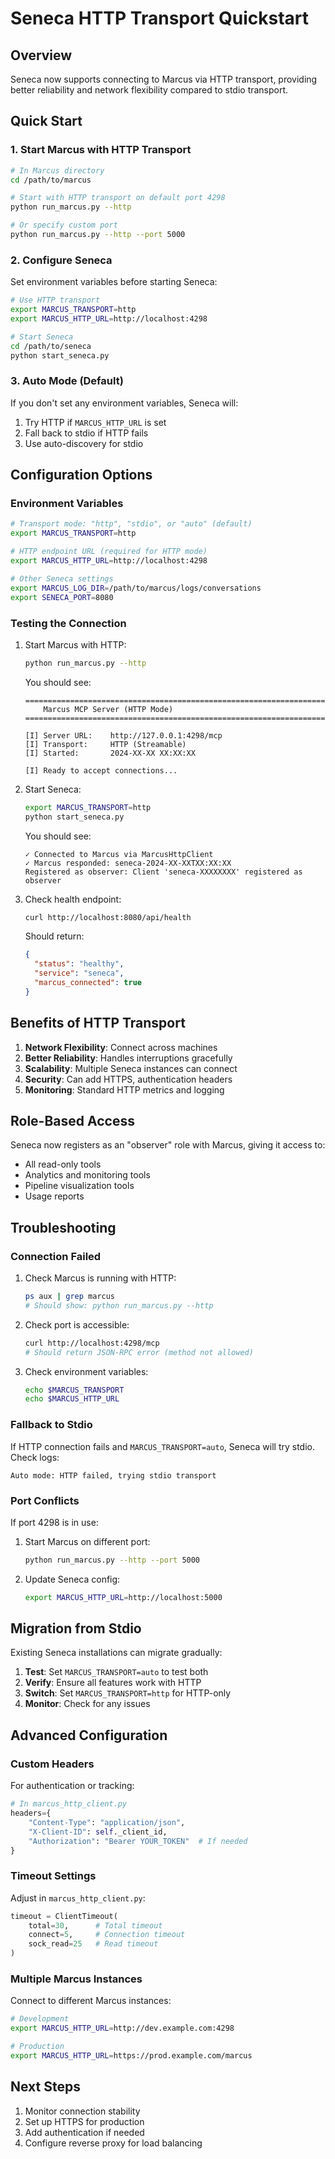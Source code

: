 # Seneca HTTP Transport Quickstart

## Overview

Seneca now supports connecting to Marcus via HTTP transport, providing better reliability and network flexibility compared to stdio transport.

## Quick Start

### 1. Start Marcus with HTTP Transport

```bash
# In Marcus directory
cd /path/to/marcus

# Start with HTTP transport on default port 4298
python run_marcus.py --http

# Or specify custom port
python run_marcus.py --http --port 5000
```

### 2. Configure Seneca

Set environment variables before starting Seneca:

```bash
# Use HTTP transport
export MARCUS_TRANSPORT=http
export MARCUS_HTTP_URL=http://localhost:4298

# Start Seneca
cd /path/to/seneca
python start_seneca.py
```

### 3. Auto Mode (Default)

If you don't set any environment variables, Seneca will:
1. Try HTTP if `MARCUS_HTTP_URL` is set
2. Fall back to stdio if HTTP fails
3. Use auto-discovery for stdio

## Configuration Options

### Environment Variables

```bash
# Transport mode: "http", "stdio", or "auto" (default)
export MARCUS_TRANSPORT=http

# HTTP endpoint URL (required for HTTP mode)
export MARCUS_HTTP_URL=http://localhost:4298

# Other Seneca settings
export MARCUS_LOG_DIR=/path/to/marcus/logs/conversations
export SENECA_PORT=8080
```

### Testing the Connection

1. Start Marcus with HTTP:
   ```bash
   python run_marcus.py --http
   ```
   
   You should see:
   ```
   ====================================================================
       Marcus MCP Server (HTTP Mode)
   ====================================================================
   
   [I] Server URL:    http://127.0.0.1:4298/mcp
   [I] Transport:     HTTP (Streamable)
   [I] Started:       2024-XX-XX XX:XX:XX
   
   [I] Ready to accept connections...
   ```

2. Start Seneca:
   ```bash
   export MARCUS_TRANSPORT=http
   python start_seneca.py
   ```
   
   You should see:
   ```
   ✓ Connected to Marcus via MarcusHttpClient
   ✓ Marcus responded: seneca-2024-XX-XXTXX:XX:XX
   Registered as observer: Client 'seneca-XXXXXXXX' registered as observer
   ```

3. Check health endpoint:
   ```bash
   curl http://localhost:8080/api/health
   ```
   
   Should return:
   ```json
   {
     "status": "healthy",
     "service": "seneca",
     "marcus_connected": true
   }
   ```

## Benefits of HTTP Transport

1. **Network Flexibility**: Connect across machines
2. **Better Reliability**: Handles interruptions gracefully
3. **Scalability**: Multiple Seneca instances can connect
4. **Security**: Can add HTTPS, authentication headers
5. **Monitoring**: Standard HTTP metrics and logging

## Role-Based Access

Seneca now registers as an "observer" role with Marcus, giving it access to:
- All read-only tools
- Analytics and monitoring tools
- Pipeline visualization tools
- Usage reports

## Troubleshooting

### Connection Failed

1. Check Marcus is running with HTTP:
   ```bash
   ps aux | grep marcus
   # Should show: python run_marcus.py --http
   ```

2. Check port is accessible:
   ```bash
   curl http://localhost:4298/mcp
   # Should return JSON-RPC error (method not allowed)
   ```

3. Check environment variables:
   ```bash
   echo $MARCUS_TRANSPORT
   echo $MARCUS_HTTP_URL
   ```

### Fallback to Stdio

If HTTP connection fails and `MARCUS_TRANSPORT=auto`, Seneca will try stdio. Check logs:
```
Auto mode: HTTP failed, trying stdio transport
```

### Port Conflicts

If port 4298 is in use:
1. Start Marcus on different port:
   ```bash
   python run_marcus.py --http --port 5000
   ```

2. Update Seneca config:
   ```bash
   export MARCUS_HTTP_URL=http://localhost:5000
   ```

## Migration from Stdio

Existing Seneca installations can migrate gradually:

1. **Test**: Set `MARCUS_TRANSPORT=auto` to test both
2. **Verify**: Ensure all features work with HTTP
3. **Switch**: Set `MARCUS_TRANSPORT=http` for HTTP-only
4. **Monitor**: Check for any issues

## Advanced Configuration

### Custom Headers

For authentication or tracking:
```python
# In marcus_http_client.py
headers={
    "Content-Type": "application/json",
    "X-Client-ID": self._client_id,
    "Authorization": "Bearer YOUR_TOKEN"  # If needed
}
```

### Timeout Settings

Adjust in `marcus_http_client.py`:
```python
timeout = ClientTimeout(
    total=30,      # Total timeout
    connect=5,     # Connection timeout
    sock_read=25   # Read timeout
)
```

### Multiple Marcus Instances

Connect to different Marcus instances:
```bash
# Development
export MARCUS_HTTP_URL=http://dev.example.com:4298

# Production
export MARCUS_HTTP_URL=https://prod.example.com/marcus
```

## Next Steps

1. Monitor connection stability
2. Set up HTTPS for production
3. Add authentication if needed
4. Configure reverse proxy for load balancing